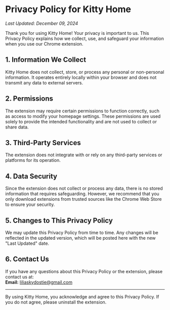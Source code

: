 # Privacy Policy for Kitty Home

_Last Updated: December 09, 2024_

Thank you for using Kitty Home! Your privacy is important to us. This Privacy Policy explains how we collect, use, and safeguard your information when you use our Chrome extension. 

## 1. Information We Collect
Kitty Home does not collect, store, or process any personal or non-personal information. It operates entirely locally within your browser and does not transmit any data to external servers.

## 2. Permissions
The extension may require certain permissions to function correctly, such as access to modify your homepage settings. These permissions are used solely to provide the intended functionality and are not used to collect or share data.

## 3. Third-Party Services
The extension does not integrate with or rely on any third-party services or platforms for its operation. 

## 4. Data Security
Since the extension does not collect or process any data, there is no stored information that requires safeguarding. However, we recommend that you only download extensions from trusted sources like the Chrome Web Store to ensure your security.

## 5. Changes to This Privacy Policy
We may update this Privacy Policy from time to time. Any changes will be reflected in the updated version, which will be posted here with the new "Last Updated" date.

## 6. Contact Us
If you have any questions about this Privacy Policy or the extension, please contact us at:  
**Email:** liliaskydostie@gmail.com

---

By using Kitty Home, you acknowledge and agree to this Privacy Policy. If you do not agree, please uninstall the extension.
